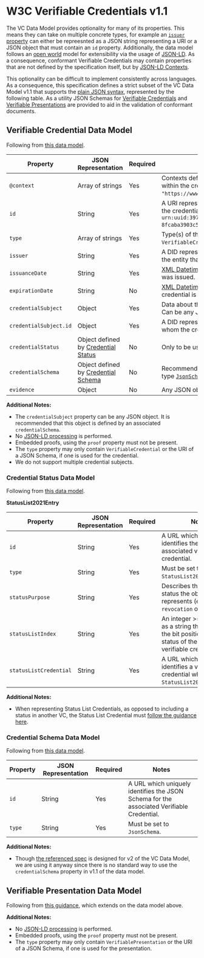 # W3C Verifiable Credentials v1.1

The VC Data Model provides optionality for many of its properties. This means they can take on multiple concrete types, for example an [`issuer` property](https://www.w3.org/TR/vc-data-model/#issuer) can either be repreesnted as a JSON string representing a URI or a JSON object that must contain an `id` property. Additionally, the data model follows an [open world](https://www.w3.org/TR/vc-data-model/#extensibility) model for extensibility via the usage of [JSON-LD](https://www.w3.org/TR/json-ld11/). As a consequence, conformant Verifiable Credentials may contain properties that are not defined by the specification itself, but by [JSON-LD Contexts](https://www.w3.org/TR/json-ld11/#the-context).

This optionality can be difficult to implement consistently across languages. As a consequence, this specification defines a strict subset of the VC Data Model v1.1 that supports the [plain JSON syntax](https://www.w3.org/TR/vc-data-model/#json), represented by the following table. As a utility JSON Schemas for [Verifiable Credentials](vc-11.json) and [Verifiable Presentations](vp-11.json) are provided to aid in the validation of conformant documents.

## Verifiable Credential Data Model

Following from [this data model](https://www.w3.org/TR/vc-data-model/#basic-concepts).

| Property      | JSON Representation | Required | Notes          |
| ------------- | ------------------- | -------- | -------------- |
| `@context`    | Array of strings    | Yes      | Contexts defining the meaning of terms within the credential. Must include at least `"https://www.w3.org/2018/credentials/v1"`. |
| `id`          | String              | Yes      | A URI representing a unique identifier for the credential. Recommended to be of form `urn:uuid:3978344f-8596-4c3a-a978-8fcaba3903c5`. |
| `type`        | Array of strings    | Yes      | Type(s) of the credential. Must include `VerifiableCredential`. |
| `issuer`      | String              | Yes      | A DID representing a unique identifier for the entity that issued the credential. |
| `issuanceDate`| String              | Yes      | [XML Datetime](https://www.w3.org/TR/xmlschema11-2/#dateTime) value for when the credential was issued. |
| `expirationDate` | String           | No       | [XML Datetime](https://www.w3.org/TR/xmlschema11-2/#dateTime) value after which the credential is no longer valid. |
| `credentialSubject` | Object        | Yes      | Data about the subject of the credential. Can be any JSON object. |
| `credentialSubject.id` | Object     | Yes      | A DID representing a unique identifier for whom the credential's claims are made. |
| `credentialStatus` | Object defined by [Credential Status](#credential-status) | No | Only to be used with [Status List 2021](https://www.w3.org/community/reports/credentials/CG-FINAL-vc-status-list-2021-20230102/). |
| `credentialSchema` | Object defined by [Credential Schema](#credential-schema) | No | Recommended. Only to be used with the type [`JsonSchema`](https://w3c.github.io/vc-json-schema/#jsonschema). |
| `evidence`    | Object              | No       | Any JSON object as per [Evidence](https://www.w3.org/TR/vc-data-model/#evidence). |

**Additional Notes:**
- The `credentialSubject` property can be any JSON object. It is recommended that this object is defined by an associated `credentialSchema`.
- No [JSON-LD processing](https://www.w3.org/TR/vc-data-model/#json-ld) is performed.
- Embedded proofs, using the `proof` property must not be present.
- The `type` property may only contain `VerifiableCredential` or the URI of a JSON Schema, if one is used for the credential.
- We do not support multiple credential subjects.

### Credential Status Data Model

Following from [this data model](https://www.w3.org/community/reports/credentials/CG-FINAL-vc-status-list-2021-20230102/).

**StatusList2021Entry**

| Property        | JSON Representation | Required | Notes          |
| --------------- | ------------------- | -------- | -------------- |
| `id`            | String              | Yes      | A URL which uniquely identifies the status of the associated verifiable credential. |
| `type`          | String              | Yes      | Must be set to `StatusList2021Entry`. |
| `statusPurpose` | String              | Yes      | Describes the type of status the object represents (e.g. `revocation` or `suspension`). |
| `statusListIndex` | String            | Yes      | An integer >= 0 expressed as a string that identifies the bit position of the status of the associated verifiable credential. |
| `statusListCredential` | String       | Yes      | A URL which uniquely identifies a verifiable credential whose type is `StatusList2021Credential`. |

**Additional Notes:**
- When representing Status List Credentials, as opposed to including a status in another VC, the Status List Credential must [follow the guidance here](https://www.w3.org/community/reports/credentials/CG-FINAL-vc-status-list-2021-20230102/#statuslist2021credential).

### Credential Schema Data Model

Following from [this data model](https://w3c.github.io/vc-json-schema/#jsonschema).

| Property        | JSON Representation | Required | Notes          |
| --------------- | ------------------- | -------- | -------------- |
| `id`            | String              | Yes      | A URL which uniquely identifies the JSON Schema for the associated Verifiable Credential. |
| `type`          | String              | Yes      | Must be set to `JsonSchema`. |

**Additional Notes:**
- Though [the referenced spec](https://w3c.github.io/vc-json-schema/) is designed for v2 of the VC Data Model, we are using it anyway since there is no standard way to use the `credentialSchema` property in v1.1 of the data model.

## Verifiable Presentation Data Model

Following from [this guidance](https://www.w3.org/TR/vc-data-model/#presentations-0), which extends on the data model above.

**Additional Notes:**
- No [JSON-LD processing](https://www.w3.org/TR/vc-data-model/#json-ld) is performed.
- Embedded proofs, using the `proof` property must not be present.
- The `type` property may only contain `VerifiablePresentation` or the URI of a JSON Schema, if one is used for the presentation.
